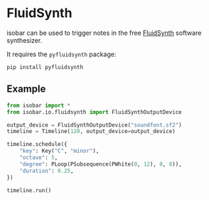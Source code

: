 # FluidSynth

isobar can be used to trigger notes in the free [FluidSynth](https://www.fluidsynth.org/) software synthesizer.

It requires the `pyfluidsynth` package:

```
pip install pyfluidsynth
```

## Example

```python
from isobar import *
from isobar.io.fluidsynth import FluidSynthOutputDevice

output_device = FluidSynthOutputDevice("soundfont.sf2")
timeline = Timeline(120, output_device=output_device)

timeline.schedule({
    "key": Key("C", "minor"),
    "octave": 5,
    "degree": PLoop(PSubsequence(PWhite(0, 12), 0, 8)),
    "duration": 0.25,
})

timeline.run()
```